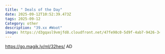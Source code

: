 ```yaml
---
title: " Deals of the Day"
date: 2025-09-12T10:52:39.473Z
tags: 2025-09-12
Category: other
description: "39.xx #Woot"
image: https://d3gqasl9vmjfd8.cloudfront.net/47fe98c0-5d9f-4ab7-9426-342ca52d8675.jpg
---
```

https://go.magik.ly/ml/32hes/
AD